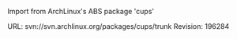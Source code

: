 Import from ArchLinux's ABS package 'cups'

URL: svn://svn.archlinux.org/packages/cups/trunk
Revision: 196284
